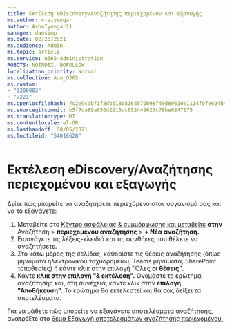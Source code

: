 ```yaml
---
title: Εκτέλεση eDiscovery/Αναζήτησης περιεχομένου και εξαγωγής
ms.author: v-aiyengar
author: AshaIyengar21
manager: dansimp
ms.date: 02/26/2021
ms.audience: Admin
ms.topic: article
ms.service: o365-administration
ROBOTS: NOINDEX, NOFOLLOW
localization_priority: Normal
ms.collection: Adm_O365
ms.custom:
- "3200003"
- "7221"
ms.openlocfilehash: 7c2e9cab71f8db31808164570b98f49d89610a1114f0fe624b4e6295c2b5d86d
ms.sourcegitcommit: b5f7da89a650d2915dc652449623c78be6247175
ms.translationtype: MT
ms.contentlocale: el-GR
ms.lasthandoff: 08/05/2021
ms.locfileid: "54016628"
---
```

# <a name="perform-an-ediscoverycontent-search-and-export"></a>Εκτέλεση eDiscovery/Αναζήτησης περιεχομένου και εξαγωγής

Δείτε πώς μπορείτε να αναζητήσετε περιεχόμενο στον οργανισμό σας και να το εξαγάγετε:

1. Μεταβείτε στο [Κέντρο ασφάλειας & συμμόρφωσης και μεταβείτε](https://go.microsoft.com/fwlink/?linkid=2086958) **στην** Αναζήτηση  >  **περιεχομένου αναζήτησης**  >  **+ Νέα αναζήτηση.**
1. Εισαγάγετε τις λέξεις-κλειδιά και τις συνθήκες που θέλετε να αναζητήσετε.
1. Στο κάτω μέρος της σελίδας, καθορίστε τις θέσεις αναζήτησης (όπως μηνύματα ηλεκτρονικού ταχυδρομείου, Teams μηνύματα, SharePoint τοποθεσίες) ή κάντε κλικ στην επιλογή "Όλες **οι θέσεις".**
1. Κάντε **κλικ στην επιλογή "& εκτέλεση".** Ονομάστε το ερώτημα αναζήτησης και, στη συνέχεια, κάντε κλικ στην **επιλογή "Αποθήκευση".** Το ερώτημα θα εκτελεστεί και θα σας δείξει τα αποτελέσματα.

Για να μάθετε πώς μπορείτε να εξαγάγετε αποτελέσματα αναζήτησης, ανατρέξτε στο [θέμα Εξαγωγή αποτελεσμάτων αναζήτησης περιεχομένου.](https://go.microsoft.com/fwlink/?linkid=2102118)

